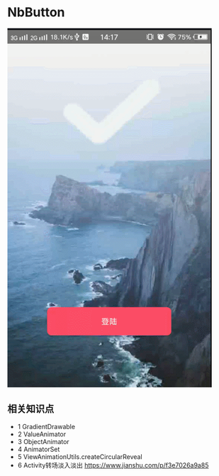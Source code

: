 #   NbButton
![](img/NbButton.gif)
##  相关知识点
* 1 GradientDrawable
* 2 ValueAnimator
* 3 ObjectAnimator
* 4 AnimatorSet
* 5 ViewAnimationUtils.createCircularReveal
* 6 Activity转场淡入淡出
https://www.jianshu.com/p/f3e7026a9a85
